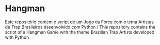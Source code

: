 # Hangman
Este repositório contém o script de um Jogo da Forca com o tema Artistas de Trap Brasileiros desenvolvido com Python / This repository contains the script of a Hangman Game with the theme Brazilian Trap Artists developed with Python
